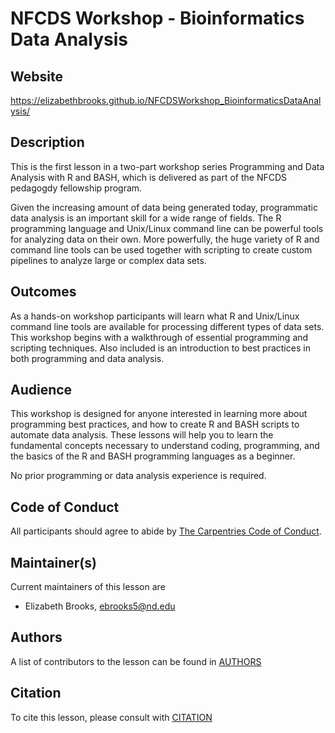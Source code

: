 # NFCDS Workshop - Bioinformatics Data Analysis

## Website
https://elizabethbrooks.github.io/NFCDSWorkshop_BioinformaticsDataAnalysis/

## Description
This is the first lesson in a two-part workshop series Programming and Data Analysis with R and BASH, which is delivered as part of the NFCDS pedagogdy fellowship program.

Given the increasing amount of data being generated today, programmatic data analysis is an important skill for a wide range of fields. The R programming language and Unix/Linux command line can be powerful tools for analyzing data on their own. More powerfully, the huge variety of R and command line tools can be used together with scripting to create custom pipelines to analyze large or complex data sets.

## Outcomes
As a hands-on workshop participants will learn what R and Unix/Linux command line tools are available for processing different types of data sets. This workshop begins with a walkthrough of essential programming and scripting techniques. Also included is an introduction to best practices in both programming and data analysis.

## Audience
This workshop is designed for anyone interested in learning more about programming best practices, and how to create R and BASH scripts to automate data analysis. These lessons will help you to learn the fundamental concepts necessary to understand coding, programming, and the basics of the R and BASH programming languages as a beginner.

No prior programming or data analysis experience is required.

## Code of Conduct

All participants should agree to abide by [The Carpentries Code of Conduct](https://docs.carpentries.org/topic_folders/policies/index_coc.html).

## Maintainer(s)

Current maintainers of this lesson are 

* Elizabeth Brooks, ebrooks5@nd.edu


## Authors

A list of contributors to the lesson can be found in [AUTHORS](AUTHORS)

## Citation

To cite this lesson, please consult with [CITATION](CITATION)

[lesson-example]: https://carpentries.github.io/lesson-example

